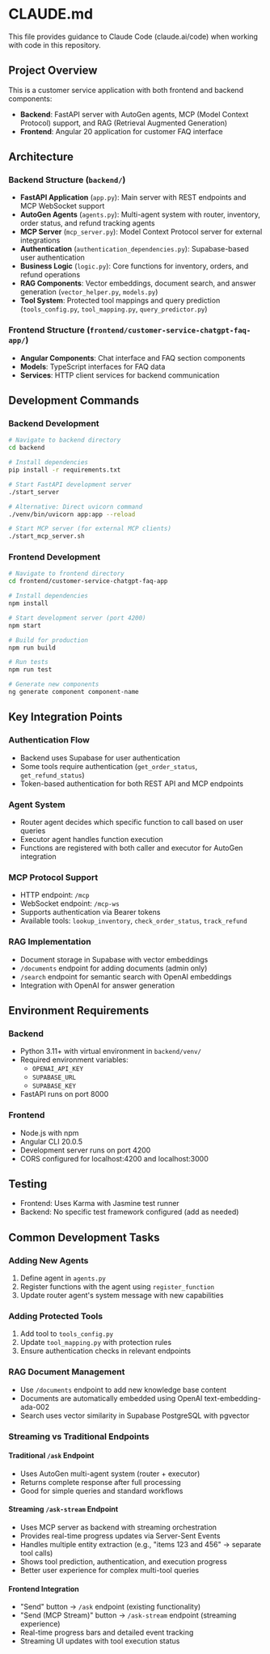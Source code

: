 # CLAUDE.md

This file provides guidance to Claude Code (claude.ai/code) when working with code in this repository.

## Project Overview

This is a customer service application with both frontend and backend components:
- **Backend**: FastAPI server with AutoGen agents, MCP (Model Context Protocol) support, and RAG (Retrieval Augmented Generation)
- **Frontend**: Angular 20 application for customer FAQ interface

## Architecture

### Backend Structure (`backend/`)
- **FastAPI Application** (`app.py`): Main server with REST endpoints and MCP WebSocket support
- **AutoGen Agents** (`agents.py`): Multi-agent system with router, inventory, order status, and refund tracking agents
- **MCP Server** (`mcp_server.py`): Model Context Protocol server for external integrations
- **Authentication** (`authentication_dependencies.py`): Supabase-based user authentication
- **Business Logic** (`logic.py`): Core functions for inventory, orders, and refund operations
- **RAG Components**: Vector embeddings, document search, and answer generation (`vector_helper.py`, `models.py`)
- **Tool System**: Protected tool mappings and query prediction (`tools_config.py`, `tool_mapping.py`, `query_predictor.py`)

### Frontend Structure (`frontend/customer-service-chatgpt-faq-app/`)
- **Angular Components**: Chat interface and FAQ section components
- **Models**: TypeScript interfaces for FAQ data
- **Services**: HTTP client services for backend communication

## Development Commands

### Backend Development
```bash
# Navigate to backend directory
cd backend

# Install dependencies
pip install -r requirements.txt

# Start FastAPI development server
./start_server

# Alternative: Direct uvicorn command
./venv/bin/uvicorn app:app --reload

# Start MCP server (for external MCP clients)
./start_mcp_server.sh
```

### Frontend Development
```bash
# Navigate to frontend directory  
cd frontend/customer-service-chatgpt-faq-app

# Install dependencies
npm install

# Start development server (port 4200)
npm start

# Build for production
npm run build

# Run tests
npm run test

# Generate new components
ng generate component component-name
```

## Key Integration Points

### Authentication Flow
- Backend uses Supabase for user authentication
- Some tools require authentication (`get_order_status`, `get_refund_status`)
- Token-based authentication for both REST API and MCP endpoints

### Agent System
- Router agent decides which specific function to call based on user queries
- Executor agent handles function execution
- Functions are registered with both caller and executor for AutoGen integration

### MCP Protocol Support
- HTTP endpoint: `/mcp` 
- WebSocket endpoint: `/mcp-ws`
- Supports authentication via Bearer tokens
- Available tools: `lookup_inventory`, `check_order_status`, `track_refund`

### RAG Implementation  
- Document storage in Supabase with vector embeddings
- `/documents` endpoint for adding documents (admin only)
- `/search` endpoint for semantic search with OpenAI embeddings
- Integration with OpenAI for answer generation

## Environment Requirements

### Backend
- Python 3.11+ with virtual environment in `backend/venv/`
- Required environment variables:
  - `OPENAI_API_KEY`
  - `SUPABASE_URL`
  - `SUPABASE_KEY`
- FastAPI runs on port 8000

### Frontend  
- Node.js with npm
- Angular CLI 20.0.5
- Development server runs on port 4200
- CORS configured for localhost:4200 and localhost:3000

## Testing
- Frontend: Uses Karma with Jasmine test runner
- Backend: No specific test framework configured (add as needed)

## Common Development Tasks

### Adding New Agents
1. Define agent in `agents.py`
2. Register functions with the agent using `register_function`
3. Update router agent's system message with new capabilities

### Adding Protected Tools
1. Add tool to `tools_config.py`
2. Update `tool_mapping.py` with protection rules
3. Ensure authentication checks in relevant endpoints

### RAG Document Management
- Use `/documents` endpoint to add new knowledge base content
- Documents are automatically embedded using OpenAI text-embedding-ada-002
- Search uses vector similarity in Supabase PostgreSQL with pgvector

### Streaming vs Traditional Endpoints

#### **Traditional `/ask` Endpoint**
- Uses AutoGen multi-agent system (router + executor)
- Returns complete response after full processing
- Good for simple queries and standard workflows

#### **Streaming `/ask-stream` Endpoint**  
- Uses MCP server as backend with streaming orchestration
- Provides real-time progress updates via Server-Sent Events
- Handles multiple entity extraction (e.g., "items 123 and 456" → separate tool calls)
- Shows tool prediction, authentication, and execution progress
- Better user experience for complex multi-tool queries

#### **Frontend Integration**
- "Send" button → `/ask` endpoint (existing functionality)
- "Send (MCP Stream)" button → `/ask-stream` endpoint (streaming experience)
- Real-time progress bars and detailed event tracking
- Streaming UI updates with tool execution status